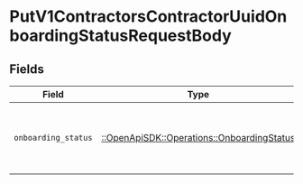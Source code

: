 # PutV1ContractorsContractorUuidOnboardingStatusRequestBody


## Fields

| Field                                                                                     | Type                                                                                      | Required                                                                                  | Description                                                                               |
| ----------------------------------------------------------------------------------------- | ----------------------------------------------------------------------------------------- | ----------------------------------------------------------------------------------------- | ----------------------------------------------------------------------------------------- |
| `onboarding_status`                                                                       | [::OpenApiSDK::Operations::OnboardingStatus](../../models/operations/onboardingstatus.md) | :heavy_check_mark:                                                                        | The updated onboarding status for the contractor                                          |